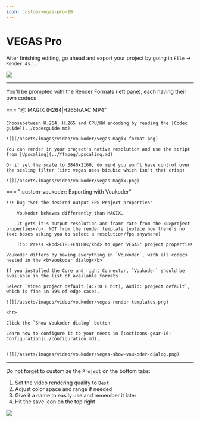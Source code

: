 ```yaml
---
icon: custom/vegas-pro-18
---
```

# VEGAS Pro

After finishing editing, go ahead and export your project by going in `File` -> `Render As...`

![](/assets/images/video/voukoder/vegas-renderas.png)

<hr>

You'll be prompted with the Render Formats (left pane), each having their own codecs

=== ":package: MAGIX (H264|H265)/AAC MP4"

    Choosebetween H.264, H.265 and CPU/HW encoding by reading the [Codec guide](../codecguide.md)

    ![](/assets/images/video/voukoder/vegas-magix-format.png)

    You can render in your project's native resolution and use the script from [Upscaling](../ffmpeg/upscaling.md)

    Or if set the scale to 3840x2160, do mind you won't have control over the scaling filter (iirc vegas uses bicubic which isn't that crisp)

    ![](/assets/images/video/voukoder/vegas-magix.png)


=== ":custom-voukoder: Exporting with Voukoder"

    !!! bug "Set the desired output FPS Project properties"

        Voukoder behaves differently than MAGIX.
        
        It gets it's output resolution and frame rate from the <u>project properties</u>, NOT from the render template (notice how there's no text boxes asking you to select a resolution/fps anywhere)

        Tip: Press <kbd>CTRL+ENTER</kbd> to open VEGAS' project properties

    Voukoder differs by having everything in `Voukoder`, with all codecs nested in the <b>Voukoder dialog</b>

    If you installed the Core and right Connector, `Voukoder` should be available in the list of available formats

    Select `Video project default (4:2:0 8 bit), Audio: project default`, which is fine in 99% of edge cases.

    ![](/assets/images/video/voukoder/vegas-render-templates.png)

    <hr>

    Click the `Show Voukoder dialog` button

    Learn how to configure it to your needs in [:octicons-gear-16: Configuration](./configuration.md),


    ![](/assets/images/video/voukoder/vegas-show-voukoder-dialog.png)

<hr>

Do not forget to customize the `Project` on the bottom tabs:

1. Set the video rendering quality to `Best`
1. Adjust color space and range if needed
1. Give it a name to easily use and remember it later
1. Hit the save icon on the top right

![](/assets/images/video/voukoder/vegas-finishtemplate.png)
